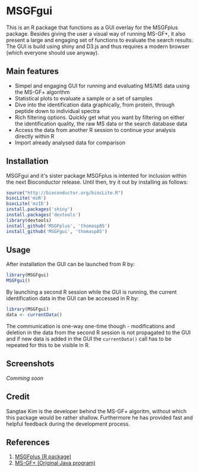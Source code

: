 MSGFgui
=======

This is an R package that functions as a GUI overlay for the MSGFplus package. Besides giving the user a visual way of running MS-GF+, it also present a large and engaging set of functions to evaluate the search results. The GUI is build using shiny and D3.js and thus requires a modern browser (which everyone should use anyway).

Main features
------
- Simpel and engaging GUI for running and evaluating MS/MS data using the MS-GF+ algorithm
- Statistical plots to evaluate a sample or a set of samples
- Dive into the identification data graphically, from protein, through peptide down to individual spectra
- Rich filtering options. Quickly get what you want by filtering on either the identification quality, the raw MS data or the search database data
- Access the data from another R session to continue your analysis directly within R
- Import already analysed data for comparison

Installation
------
MSGFgui and it's sister package MSGFplus is intented for inclusion within the next Bioconductor release. Until then, try it out by installing as follows:

```R
source("http://bioconductor.org/biocLite.R")
biocLite('mzR')
biocLite('mzID')
install.packages('shiny')
install.packages('devtools')
library(devtools)
install_github('MSGFplus', 'thomasp85')
install_github('MSGFgui', 'thomasp85')
```

Usage
------
After installation the GUI can be launched from R by:

```R
library(MSGFgui)
MSGFgui()
```

By launching a second R session while the GUI is running, the current identification data in the GUI can be accessed in R by:

```R
library(MSGFgui)
data <- currentData()
```

The communication is one-way one-time though - modifications and deletion in the data from the second R session is not propagated to the GUI and if new data is added in the GUI the `currentData()` call has to be repeated for this to be visible in R.

Screenshots
------
_Comming soon_

Credit
------
Sangtae Kim is the developer behind the MS-GF+ algoritm, without which this package would be rather shallow. Furthermore he has provided fast and helpful feedback during the development process.

References
------
1. [MSGFplus (R package)](https://github.com/thomasp85/MSGFplus "MSGFplus R wrapper")
2. [MS-GF+ (Original Java program)](http://proteomics.ucsd.edu/Software/MSGFPlus/ "MS-GF+ java program")
